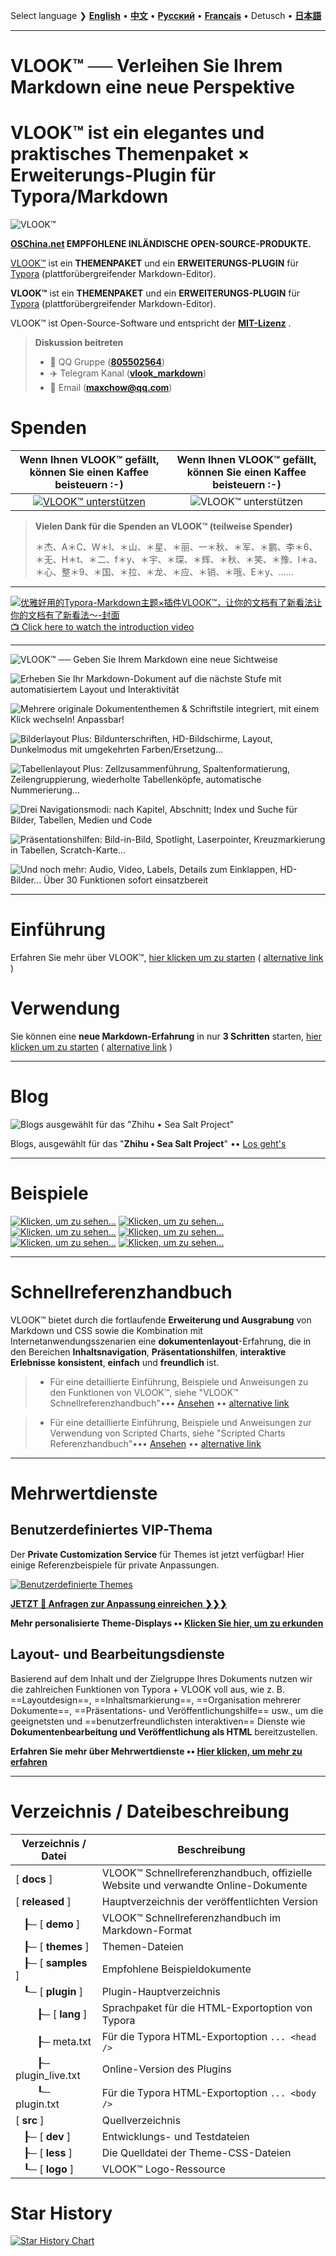 Select language ❯ [**English**](README-en.md) • [**中文**](README.md)  • [**Русский**](README-ru.md) • [**Français**](README-fr.md) • Detusch • [**日本語**](README-ja.md)

---

# VLOOK™ ── Verleihen Sie Ihrem Markdown eine neue Perspektive



# VLOOK™ ist ein elegantes und praktisches Themenpaket × Erweiterungs-Plugin für Typora/Markdown



![VLOOK™](https://vlook-doc.pages.dev/pic/vlook-mark-light.svg)

**[OSChina.net](https://www.oschina.net/p/vlook) EMPFOHLENE INLÄNDISCHE OPEN-SOURCE-PRODUKTE.**



[VLOOK™](https://github.com/MadMaxChow/VLOOK) ist ein **THEMENPAKET** und ein **ERWEITERUNGS-PLUGIN** für [Typora](https://www.typora.io) (plattforübergreifender Markdown-Editor).

**VLOOK™** ist ein **THEMENPAKET** und ein **ERWEITERUNGS-PLUGIN** für [Typora](https://www.typora.io) (plattforübergreifender Markdown-Editor).



VLOOK™ ist Open-Source-Software und entspricht der **[MIT-Lizenz](#许可协议)** .



> **Diskussion beitreten**
>
> - 💬 QQ Gruppe ([**805502564**](https://qm.qq.com/cgi-bin/qm/qr?k=oB8wpFG_4SEMf1CL9qVy-jMw0CMfSwff&jump_from=webapi&))
> - ✈️ Telegram Kanal ([**vlook_markdown**](https://t.me/vlook_markdown "Treten Sie dem Telegram-Kanal bei")) 
> - 📧 Email (**maxchow@qq.com**)

# Spenden

| **Wenn Ihnen VLOOK™ gefällt, können Sie einen Kaffee beisteuern :-)** |         **Wenn Ihnen VLOOK™ gefällt, können Sie einen Kaffee beisteuern :-)**         |
| :----------------------------------------------------------: | :----------------------------------------------------------: |
| [![VLOOK™ unterstützen](https://vlook-doc.pages.dev/pic/donate-paypal-light.png?darksrc=donate-paypal-dark.png&srcset=@2x&darksrcset=@2x#logo)](https://paypal.me/madmaxchow) | ![VLOOK™ unterstützen](https://vlook-doc.pages.dev/pic/donate-wechat-light.png?darksrc=donate-wechat-dark.png&srcset=@2x&darksrcset=@2x#logo) |

> **Vielen Dank für die Spenden an VLOOK™ (teilweise Spender)**
>
> ＊杰、A＊C、W＊l、＊山、＊星、＊丽、一＊秋、＊军、＊鹏、李＊6、＊无、H＊t、＊二、f＊y、＊宇、＊琛、＊辉、＊秋、＊笑、＊豫、l＊a、＊心、整＊9、＊国、＊拉、＊龙、＊应、＊销、＊哦、E＊y、……

---

[![优雅好用的Typora-Markdown主题×插件VLOOK™，让你的文档有了新看法让你的文档有了新看法～-封面](https://github.com/user-attachments/assets/08b0386e-bdaf-4aa4-a4dc-a04dd800ed11)<br>📺 Click here to watch the introduction video](https://www.bilibili.com/video/BV1miDpY5ERh/?vd_source=ecc3f6f8f7d9fbfaa5745863cf7d6250)

---

![VLOOK™ ── Geben Sie Ihrem Markdown eine neue Sichtweise](https://vlook-doc.pages.dev/pic/vlook-screenshot-A00.png)

![Erheben Sie Ihr Markdown-Dokument auf die nächste Stufe mit automatisiertem Layout und Interaktivität](https://vlook-doc.pages.dev/pic/vlook-screenshot-A01.png)

![Mehrere originale Dokumententhemen & Schriftstile integriert, mit einem Klick wechseln! Anpassbar!](https://vlook-doc.pages.dev/pic/vlook-screenshot-A02.png)

![Bilderlayout Plus: Bildunterschriften, HD-Bildschirme, Layout, Dunkelmodus mit umgekehrten Farben/Ersetzung...](https://vlook-doc.pages.dev/pic/vlook-screenshot-A03.png)

![Tabellenlayout Plus: Zellzusammenführung, Spaltenformatierung, Zeilengruppierung, wiederholte Tabellenköpfe, automatische Nummerierung...](https://vlook-doc.pages.dev/pic/vlook-screenshot-A04.png)

![Drei Navigationsmodi: nach Kapitel, Abschnitt; Index und Suche für Bilder, Tabellen, Medien und Code](https://vlook-doc.pages.dev/pic/vlook-screenshot-A05.png)

![Präsentationshilfen: Bild-in-Bild, Spotlight, Laserpointer, Kreuzmarkierung in Tabellen, Scratch-Karte...](https://vlook-doc.pages.dev/pic/vlook-screenshot-A06.png)

![Und noch mehr: Audio, Video, Labels, Details zum Einklappen, HD-Bilder... Über 30 Funktionen sofort einsatzbereit](https://vlook-doc.pages.dev/pic/vlook-screenshot-A08.png)

---

# Einführung

Erfahren Sie mehr über VLOOK™, [hier klicken um zu starten](https://madmaxchow.github.io/VLOOK/index-en.html) ( [alternative link](https://vlook-doc.pages.dev/index-en.html) )

# Verwendung

Sie können eine **neue Markdown-Erfahrung** in nur **3 Schritten** starten, [hier klicken um zu starten](https://madmaxchow.github.io/VLOOK/index-en.html#how-to-use) ( [alternative link](https://vlook-doc.pages.dev/index-en.html#how-to-use) )

---

# Blog

![Blogs ausgewählt für das "Zhihu • Sea Salt Project"](https://vlook-doc.pages.dev/pic/3rd-haiyan.png#logo#border)

Blogs, ausgewählt für das "**Zhihu • Sea Salt Project**" •• [Los geht's](https://www.zhihu.com/people/maxchow/posts)

---

# Beispiele

[![Klicken, um zu sehen...](https://vlook-doc.pages.dev/pic/sample-a-api_spec-en.png?srcset=@2x#card#border)](sample-a-api_spec.html?ws=off)    [![Klicken, um zu sehen...](https://vlook-doc.pages.dev/pic/sample-a-to_do-en.png?srcset=@2x#card#border)](sample-a-to_do.html?ws=off)    [![Klicken, um zu sehen...](https://vlook-doc.pages.dev/pic/sample-a-img_text-en.png?srcset=@2x#card#border)](sample-a-img_text.html?ws=off)    [![Klicken, um zu sehen...](https://vlook-doc.pages.dev/pic/sample-a-board-en.png?srcset=@2x#card#border)](sample-a-routes.html?ws=off)    [![Klicken, um zu sehen...](https://vlook-doc.pages.dev/pic/sample-a-quiz-en.png?srcset=@2x#card#border)](sample-a-board.html?ws=off)    [![Klicken, um zu sehen...](https://vlook-doc.pages.dev/pic/sample-a-routes-en.png?srcset=@2x#card#border)](sample-a-quiz.html?ws=off)

---

# Schnellreferenzhandbuch

VLOOK™ bietet durch die fortlaufende **Erweiterung und Ausgrabung** von Markdown und CSS sowie die Kombination mit Internetanwendungsszenarien eine **dokumentenlayout**-Erfahrung, die in den Bereichen **Inhaltsnavigation**, **Präsentationshilfen**, **interaktive Erlebnisse** **konsistent**, **einfach** und **freundlich** ist.

> - Für eine detaillierte Einführung, Beispiele und Anweisungen zu den Funktionen von VLOOK™, siehe "VLOOK™ Schnellreferenzhandbuch"••• [Ansehen](https://madmaxchow.github.io/VLOOK/guide.html) •• [alternative link](https://vlook-doc.pages.dev/guide.html)

> - Für eine detaillierte Einführung, Beispiele und Anweisungen zur Verwendung von Scripted Charts, siehe "Scripted Charts Referenzhandbuch"••• [Ansehen](https://madmaxchow.github.io/VLOOK/chart.html) •• [alternative link](https://vlook-doc.pages.dev/chart.html)

---

# Mehrwertdienste

## Benutzerdefiniertes VIP-Thema

Der **Private Customization Service** für Themes ist jetzt verfügbar! Hier einige Referenzbeispiele für private Anpassungen.

[![Benutzerdefinierte Themes](https://vlook-doc.pages.dev/pic/vlook-theme-vip-demo.png)](https://madmaxchow.github.io/VLOOK/vip.html)



**[JETZT 🎁 Anfragen zur Anpassung einreichen ❯❯❯](https://wj.qq.com/s2/14818521/bd33/)**

**Mehr personalisierte Theme-Displays •• [Klicken Sie hier, um zu erkunden](https://madmaxchow.github.io/VLOOK/vip.html)**

## Layout- und Bearbeitungsdienste

Basierend auf dem Inhalt und der Zielgruppe Ihres Dokuments nutzen wir die zahlreichen Funktionen von Typora + VLOOK voll aus, wie z. B. ==Layoutdesign==, ==Inhaltsmarkierung==, ==Organisation mehrerer Dokumente==, ==Präsentations- und Veröffentlichungshilfe== usw., um die geeignetsten und ==benutzerfreundlichsten interaktiven== Dienste wie **Dokumentenbearbeitung und Veröffentlichung als HTML** bereitzustellen.



**Erfahren Sie mehr über Mehrwertdienste •• [Hier klicken, um mehr zu erfahren](https://madmaxchow.github.io/VLOOK/vip.html)**

---

# Verzeichnis / Dateibeschreibung

| Verzeichnis / Datei | Beschreibung              |
| ---------- | ---------------------------- |
| [ **docs** ] | VLOOK™ Schnellreferenzhandbuch, offizielle Website und verwandte Online-Dokumente |
| [ **released** ] | Hauptverzeichnis der veröffentlichten Version                        |
| &nbsp;&nbsp;&nbsp;┠─ [ **demo** ] | VLOOK™ Schnellreferenzhandbuch im Markdown-Format |
| &nbsp;&nbsp;&nbsp;┠─ [ **themes** ] | Themen-Dateien                                           |
| &nbsp;&nbsp;&nbsp;┠─ [ **samples** ] | Empfohlene Beispieldokumente |
| &nbsp;&nbsp;&nbsp;┖─ [ **plugin** ] | Plugin-Hauptverzeichnis                                        |
| &nbsp;&nbsp;&nbsp;&nbsp;&nbsp;&nbsp;&nbsp;&nbsp;┠─ [ **lang** ] | Sprachpaket für die HTML-Exportoption von Typora |
| &nbsp;&nbsp;&nbsp;&nbsp;&nbsp;&nbsp;&nbsp;&nbsp;┠─ meta.txt | Für die Typora HTML-Exportoption `... <head />` |
| &nbsp;&nbsp;&nbsp;&nbsp;&nbsp;&nbsp;&nbsp;&nbsp;┠─ plugin_live.txt | Online-Version des Plugins                                    |
| &nbsp;&nbsp;&nbsp;&nbsp;&nbsp;&nbsp;&nbsp;&nbsp;┖─ plugin.txt | Für die Typora HTML-Exportoption `... <body />` |
| [ **src** ] | Quellverzeichnis                                             |
| &nbsp;&nbsp;&nbsp;┠─ [ **dev** ] | Entwicklungs- und Testdateien                                       |
| &nbsp;&nbsp;&nbsp;┠─ [ **less** ] | Die Quelldatei der Theme-CSS-Dateien                        |
| &nbsp;&nbsp;&nbsp;┖─ [ **logo** ] | VLOOK™ Logo-Ressource |

# Star History

[![Star History Chart](https://api.star-history.com/svg?repos=MadMaxChow/VLOOK&type=Date)](https://star-history.com/#MadMaxChow/VLOOK&Date)
